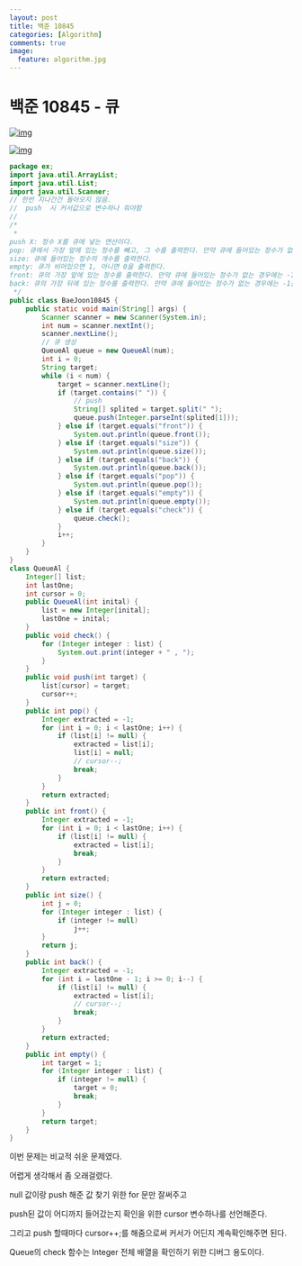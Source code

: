 ```yaml
---
layout: post
title: 백준 10845
categories: [Algorithm]
comments: true
image:
  feature: algorithm.jpg
---
```

# 백준 10845 - 큐 

[![img](https://1.bp.blogspot.com/-QDTqs4uwRGQ/W74Q6cDWrAI/AAAAAAAAA_s/oPkoOIk0RY0cd0298vFbIJoyqGm_0j-sACLcBGAs/s1600/%25E1%2584%2589%25E1%2585%25B3%25E1%2584%258F%25E1%2585%25B3%25E1%2584%2585%25E1%2585%25B5%25E1%2586%25AB%25E1%2584%2589%25E1%2585%25A3%25E1%2586%25BA%2B2018-10-10%2B%25E1%2584%258B%25E1%2585%25A9%25E1%2584%2592%25E1%2585%25AE%2B11.46.13.png)](https://1.bp.blogspot.com/-QDTqs4uwRGQ/W74Q6cDWrAI/AAAAAAAAA_s/oPkoOIk0RY0cd0298vFbIJoyqGm_0j-sACLcBGAs/s1600/%E1%84%89%E1%85%B3%E1%84%8F%E1%85%B3%E1%84%85%E1%85%B5%E1%86%AB%E1%84%89%E1%85%A3%E1%86%BA%2B2018-10-10%2B%E1%84%8B%E1%85%A9%E1%84%92%E1%85%AE%2B11.46.13.png)



[![img](https://4.bp.blogspot.com/-N1LuSGAHqIo/W74Q6Hg3G3I/AAAAAAAAA_w/E8uBZcITsf4XWlfQXhuxYv2_2_X_YH__wCLcBGAs/s1600/%25E1%2584%2589%25E1%2585%25B3%25E1%2584%258F%25E1%2585%25B3%25E1%2584%2585%25E1%2585%25B5%25E1%2586%25AB%25E1%2584%2589%25E1%2585%25A3%25E1%2586%25BA%2B2018-10-10%2B%25E1%2584%258B%25E1%2585%25A9%25E1%2584%2592%25E1%2585%25AE%2B11.46.17.png)](https://4.bp.blogspot.com/-N1LuSGAHqIo/W74Q6Hg3G3I/AAAAAAAAA_w/E8uBZcITsf4XWlfQXhuxYv2_2_X_YH__wCLcBGAs/s1600/%E1%84%89%E1%85%B3%E1%84%8F%E1%85%B3%E1%84%85%E1%85%B5%E1%86%AB%E1%84%89%E1%85%A3%E1%86%BA%2B2018-10-10%2B%E1%84%8B%E1%85%A9%E1%84%92%E1%85%AE%2B11.46.17.png)







```java
package ex;
import java.util.ArrayList;
import java.util.List;
import java.util.Scanner;
// 한번 지나간건 돌아오지 않음. 
//  push  시 커서값으로 변수하나 줘야함 
// 
/*
 * 
push X: 정수 X를 큐에 넣는 연산이다.
pop: 큐에서 가장 앞에 있는 정수를 빼고, 그 수를 출력한다. 만약 큐에 들어있는 정수가 없는 경우에는 -1을 출력한다.
size: 큐에 들어있는 정수의 개수를 출력한다.
empty: 큐가 비어있으면 1, 아니면 0을 출력한다.
front: 큐의 가장 앞에 있는 정수를 출력한다. 만약 큐에 들어있는 정수가 없는 경우에는 -1을 출력한다.
back: 큐의 가장 뒤에 있는 정수를 출력한다. 만약 큐에 들어있는 정수가 없는 경우에는 -1을 출력한다.
 */
public class BaeJoon10845 {
    public static void main(String[] args) {
        Scanner scanner = new Scanner(System.in);
        int num = scanner.nextInt();
        scanner.nextLine();
        // 큐 생성
        QueueAl queue = new QueueAl(num);
        int i = 0;
        String target;
        while (i < num) {
            target = scanner.nextLine();
            if (target.contains(" ")) {
                // push
                String[] splited = target.split(" ");
                queue.push(Integer.parseInt(splited[1]));
            } else if (target.equals("front")) {
                System.out.println(queue.front());
            } else if (target.equals("size")) {
                System.out.println(queue.size());
            } else if (target.equals("back")) {
                System.out.println(queue.back());
            } else if (target.equals("pop")) {
                System.out.println(queue.pop());
            } else if (target.equals("empty")) {
                System.out.println(queue.empty());
            } else if (target.equals("check")) {
                queue.check();
            }
            i++;
        }
    }
}
class QueueAl {
    Integer[] list;
    int lastOne;
    int cursor = 0;
    public QueueAl(int inital) {
        list = new Integer[inital];
        lastOne = inital;
    }
    public void check() {
        for (Integer integer : list) {
            System.out.print(integer + " , ");
        }
    }
    public void push(int target) {
        list[cursor] = target;
        cursor++;
    }
    public int pop() {
        Integer extracted = -1;
        for (int i = 0; i < lastOne; i++) {
            if (list[i] != null) {
                extracted = list[i];
                list[i] = null;
                // cursor--;
                break;
            }
        }
        return extracted;
    }
    public int front() {
        Integer extracted = -1;
        for (int i = 0; i < lastOne; i++) {
            if (list[i] != null) {
                extracted = list[i];
                break;
            }
        }
        return extracted;
    }
    public int size() {
        int j = 0;
        for (Integer integer : list) {
            if (integer != null)
                j++;
        }
        return j;
    }
    public int back() {
        Integer extracted = -1;
        for (int i = lastOne - 1; i >= 0; i--) {
            if (list[i] != null) {
                extracted = list[i];
                // cursor--;
                break;
            }
        }
        return extracted;
    }
    public int empty() {
        int target = 1;
        for (Integer integer : list) {
            if (integer != null) {
                target = 0;
                break;
            }
        }
        return target;
    }
}
```

이번 문제는 비교적 쉬운 문제였다.

어렵게 생각해서 좀 오래걸렸다.

null 값이랑 push 해준 값 찾기 위한 for 문만 잘써주고

push된 값이 어디까지 들어갔는지 확인을 위한 cursor 변수하나를 선언해준다.

그리고 push 할때마다 cursor++;를 해줌으로써 커서가 어딘지 계속확인해주면 된다.



Queue의 check 함수는 Integer 전체 배열을 확인하기 위한 디버그 용도이다.

